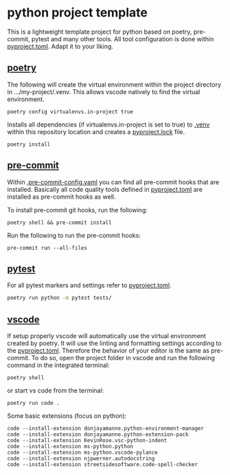 # python project template

This is a lightweight template project for python based on poetry, pre-commit, pytest and many other tools. All tool configuration is done within [pyproject.toml](pyproject.toml). Adapt it to your liking.

## [poetry](https://python-poetry.org/)

The following will create the virtual environment within the project directory in .../my-project/.venv. This allows vscode natively to find the virtual environment.

```
poetry config virtualenvs.in-project true
```

Installs all dependencies (if virtualenvs.in-project is set to true) to [.venv](.venv) within this repository location and creates a [pyproject.lock](pyproject.lock) file.

```
poetry install
```

## [pre-commit](https://pre-commit.com/)

Within [.pre-commit-config.yaml](.pre-commit-config.yaml) you can find all pre-commit hooks that are installed. Basically all code quality tools defined in [pyproject.toml](pyproject.toml) are installed as pre-commit hooks as well.

To install pre-commit git hooks, run the following:

```
poetry shell && pre-commit install
```

Run the following to run the pre-commit hooks:

```
pre-commit run --all-files
```

## [pytest](https://docs.pytest.org/en/stable/)

For all pytest markers and settings refer to [pyproject.toml](pyproject.toml).

```bash
poetry run python -m pytest tests/
```

## [vscode](https://code.visualstudio.com/)

If setup properly vscode will automatically use the virtual environment created by poetry. It will use the linting and formatting settings according to the [pyproject.toml](pyproject.toml). Therefore the behavior of your editor is the same as pre-commit. To do so, open the project folder in vscode and run the following command in the integrated terminal:

```
poetry shell
```

or start vs code from the terminal:

```
poetry run code .
```

Some basic extensions (focus on python):

```
code --install-extension donjayamanne.python-environment-manager
code --install-extension donjayamanne.python-extension-pack
code --install-extension KevinRose.vsc-python-indent
code --install-extension ms-python.python
code --install-extension ms-python.vscode-pylance
code --install-extension njpwerner.autodocstring
code --install-extension streetsidesoftware.code-spell-checker
```
